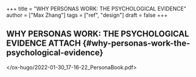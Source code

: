 +++
title = "WHY PERSONAS WORK: THE PSYCHOLOGICAL EVIDENCE"
author = ["Max Zhang"]
tags = ["ref", "design"]
draft = false
+++

## WHY PERSONAS WORK: THE PSYCHOLOGICAL EVIDENCE <span class="tag"><span class="ATTACH">ATTACH</span></span> {#why-personas-work-the-psychological-evidence}

</ox-hugo/2022-01-30_17-16-22_PersonaBook.pdf>
